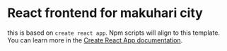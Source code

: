 # React frontend for makuhari city

this is based on `create react app`. Npm scripts will align to this template.
You can learn more in the [Create React App documentation](https://facebook.github.io/create-react-app/docs/getting-started).
